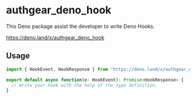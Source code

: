 # authgear\_deno\_hook

This Deno package assist the developer to write Deno Hooks.

https://deno.land/x/authgear_deno_hook

## Usage

```typescript
import { HookEvent, HookResponse } from "https://deno.land/x/authgear_deno_hook@v0.1.0/mod.ts";

export default async function(e: HookEvent): Promise<HookResponse> {
  // Write your hook with the help of the type definition.
}
```
